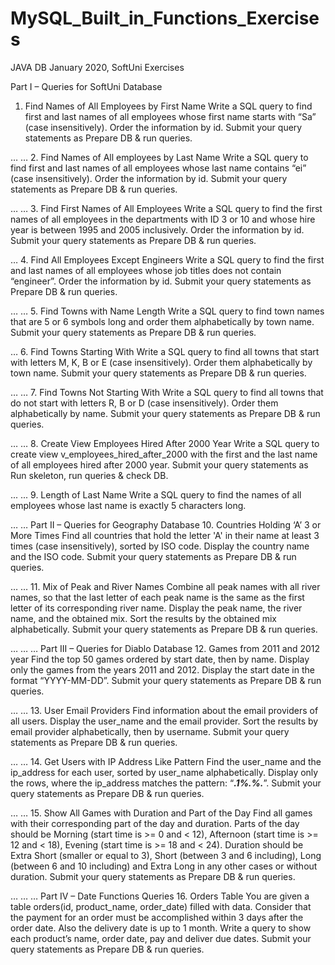 # MySQL_Built_in_Functions_Exercises
JAVA DB January 2020, SoftUni Exercises

Part I – Queries for SoftUni Database
1.	Find Names of All Employees by First Name
Write a SQL query to find first and last names of all employees whose first name starts with “Sa” (case insensitively). Order the information by id. Submit your query statements as Prepare DB & run queries.

…	…
2.	Find Names of All employees by Last Name 
Write a SQL query to find first and last names of all employees whose last name contains “ei” (case insensitively). Order the information by id. Submit your query statements as Prepare DB & run queries.

…	…
3.	Find First Names of All Employees
Write a SQL query to find the first names of all employees in the departments with ID 3 or 10 and whose hire year is between 1995 and 2005 inclusively. Order the information by id. Submit your query statements as Prepare DB & run queries.

…
4.	Find All Employees Except Engineers
Write a SQL query to find the first and last names of all employees whose job titles does not contain “engineer”. Order the information by id. Submit your query statements as Prepare DB & run queries.

…	…
5.	Find Towns with Name Length
Write a SQL query to find town names that are 5 or 6 symbols long and order them alphabetically by town name. Submit your query statements as Prepare DB & run queries.

…
6.	 Find Towns Starting With
Write a SQL query to find all towns that start with letters M, K, B or E (case insensitively). Order them alphabetically by town name. Submit your query statements as Prepare DB & run queries.

…	…
7.	 Find Towns Not Starting With
Write a SQL query to find all towns that do not start with letters R, B or D (case insensitively). Order them alphabetically by name. Submit your query statements as Prepare DB & run queries.

…	…
8.	Create View Employees Hired After 2000 Year
Write a SQL query to create view v_employees_hired_after_2000 with the first and the last name of all employees hired after 2000 year. Submit your query statements as Run skeleton, run queries & check DB.

...	...
9.	Length of Last Name
Write a SQL query to find the names of all employees whose last name is exactly 5 characters long.

…	…
Part II – Queries for Geography Database 
10.	Countries Holding ‘A’ 3 or More Times
Find all countries that hold the letter 'A' in their name at least 3 times (case insensitively), sorted by ISO code. Display the country name and the ISO code. Submit your query statements as Prepare DB & run queries.

…	…
11.	 Mix of Peak and River Names
Combine all peak names with all river names, so that the last letter of each peak name is the same as the first letter of its corresponding river name. Display the peak name, the river name, and the obtained mix. Sort the results by the obtained mix alphabetically. Submit your query statements as Prepare DB & run queries.

…	…	…
Part III – Queries for Diablo Database
12.	Games from 2011 and 2012 year
Find the top 50 games ordered by start date, then by name. Display only the games from the years 2011 and 2012. Display the start date in the format “YYYY-MM-DD”. Submit your query statements as Prepare DB & run queries.

…	…
13.	 User Email Providers
Find information about the email providers of all users. Display the user_name and the email provider. Sort the results by email provider alphabetically, then by username. Submit your query statements as Prepare DB & run queries.

…	…
14.	 Get Users with IP Address Like Pattern
Find the user_name and the ip_address for each user, sorted by user_name alphabetically. Display only the rows, where the ip_address matches the pattern: “___.1%.%.___”. Submit your query statements as Prepare DB & run queries.

…	…
15.	 Show All Games with Duration and Part of the Day
Find all games with their corresponding part of the day and duration. Parts of the day should be Morning (start time is >= 0 and < 12), Afternoon (start time is >= 12 and < 18), Evening (start time is >= 18 and < 24). Duration should be Extra Short (smaller or equal to 3), Short (between 3 and 6 including), Long (between 6 and 10 including) and Extra Long in any other cases or without duration. Submit your query statements as Prepare DB & run queries.

…	…	…
Part IV – Date Functions Queries
16.	 Orders Table
You are given a table orders(id, product_name, order_date) filled with data. Consider that the payment for an order must be accomplished within 3 days after the order date. Also the delivery date is up to 1 month. Write a query to show each product’s name, order date, pay and deliver due dates. Submit your query statements as Prepare DB & run queries.
